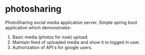 # photosharing
PhotoSharing social media application server.
Simple spring boot application which demonstrates-
1. Basic media (photos for now) upload.
2. Maintain feed of uploaded media and show it to logged in user.
3. Authorization of API's for google users. 
